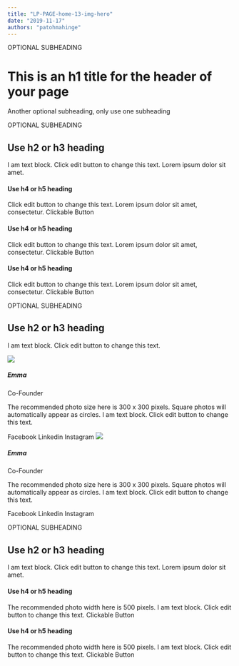 ```yaml
---
title: "LP-PAGE-home-13-img-hero"
date: "2019-11-17"
authors: "patohmahinge"
---
```


OPTIONAL SUBHEADING

# This is an h1 title for the header of your page

Another optional subheading, only use one subheading

OPTIONAL SUBHEADING

## Use h2 or h3 heading

I am text block. Click edit button to change this text. Lorem ipsum dolor sit amet.

#### Use h4 or h5 heading

Click edit button to change this text. Lorem ipsum dolor sit amet, consectetur. Clickable Button

#### Use h4 or h5 heading

Click edit button to change this text. Lorem ipsum dolor sit amet, consectetur. Clickable Button

#### Use h4 or h5 heading

Click edit button to change this text. Lorem ipsum dolor sit amet, consectetur. Clickable Button

OPTIONAL SUBHEADING

## Use h2 or h3 heading

I am text block. Click edit button to change this text.

![](images/placeholder-300x300.jpg)

##### Emma

Co-Founder

The recommended photo size here is 300 x 300 pixels. Square photos will automatically appear as circles. I am text block. Click edit button to change this text.

Facebook Linkedin Instagram ![](images/placeholder-300x300.jpg)

##### Emma

Co-Founder

The recommended photo size here is 300 x 300 pixels. Square photos will automatically appear as circles. I am text block. Click edit button to change this text.

Facebook Linkedin Instagram

OPTIONAL SUBHEADING

## Use h2 or h3 heading

I am text block. Click edit button to change this text. Lorem ipsum dolor sit amet.

#### Use h4 or h5 heading

The recommended photo width here is 500 pixels. I am text block. Click edit button to change this text. Clickable Button

#### Use h4 or h5 heading

The recommended photo width here is 500 pixels. I am text block. Click edit button to change this text. Clickable Button
